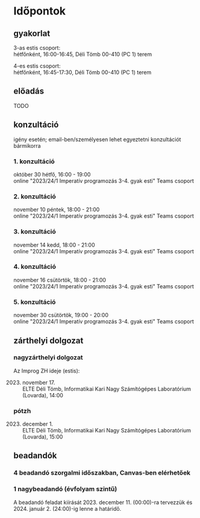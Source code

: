 # Időpontok

## gyakorlat

3-as estis csoport:  
hétfőnként, 16:00-16:45, Déli Tömb 00-410 (PC 1) terem  

4-es estis csoport:  
hétfőnként, 16:45-17:30, Déli Tömb 00-410 (PC 1) terem  

## előadás

TODO

## konzultáció

igény esetén; email-ben/személyesen lehet egyeztetni konzultációt bármikorra

### 1. konzultáció

október 30 hétfő, 16:00 - 19:00  
online "2023/24/1 Imperatív programozás 3-4. gyak esti" Teams csoport

### 2. konzultáció

november 10 péntek, 18:00 - 21:00  
online "2023/24/1 Imperatív programozás 3-4. gyak esti" Teams csoport

### 3. konzultáció

november 14 kedd, 18:00 - 21:00  
online "2023/24/1 Imperatív programozás 3-4. gyak esti" Teams csoport

### 4. konzultáció

november 16 csütörtök, 18:00 - 21:00  
online "2023/24/1 Imperatív programozás 3-4. gyak esti" Teams csoport

### 5. konzultáció

november 30 csütörtök, 19:00 - 20:00  
online "2023/24/1 Imperatív programozás 3-4. gyak esti" Teams csoport

## zárthelyi dolgozat

### nagyzárthelyi dolgozat

Az Improg ZH ideje (estis):

2023. november 17.  
ELTE Déli Tömb, Informatikai Kari Nagy Számítógépes Laboratórium (Lovarda), 14:00

### pótzh

2023. december 1.  
ELTE Déli Tömb, Informatikai Kari Nagy Számítógépes Laboratórium (Lovarda), 15:00

## beadandók

### 4 beadandó szorgalmi időszakban, Canvas-ben elérhetőek


### 1 nagybeadandó (évfolyam szintű)

A beadandó feladat kiírását 2023. december 11. (00:00)-ra tervezzük és 2024. január 2. (24:00)-ig lenne a határidő.


